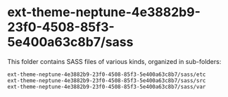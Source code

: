 # ext-theme-neptune-4e3882b9-23f0-4508-85f3-5e400a63c8b7/sass

This folder contains SASS files of various kinds, organized in sub-folders:

    ext-theme-neptune-4e3882b9-23f0-4508-85f3-5e400a63c8b7/sass/etc
    ext-theme-neptune-4e3882b9-23f0-4508-85f3-5e400a63c8b7/sass/src
    ext-theme-neptune-4e3882b9-23f0-4508-85f3-5e400a63c8b7/sass/var
